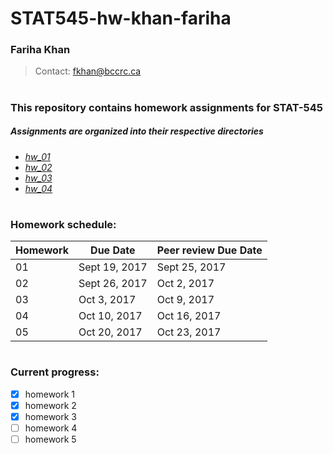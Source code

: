 # STAT545-hw-khan-fariha

### Fariha Khan
> Contact:  fkhan@bccrc.ca 

#
### This repository contains homework assignments for STAT-545

 
##### Assignments are organized into their respective directories


- [*hw_01*](https://github.com/farihakhan/STAT545-hw-khan-fariha/tree/master/hw_01)
- [*hw_02*](https://github.com/farihakhan/STAT545-hw-khan-fariha/tree/master/hw_02)
- [*hw_03*](https://github.com/farihakhan/STAT545-hw-khan-fariha/tree/master/hw_03)
- [*hw_04*](https://github.com/farihakhan/STAT545-hw-khan-fariha/tree/master/hw_04)


 
# 
### Homework schedule:

| **Homework** | **Due Date** | **Peer review Due Date** |
|--------------|--------------|--------------------------|
| 01           |Sept 19, 2017 | Sept 25, 2017            |      
| 02           |Sept 26, 2017 | Oct 2, 2017              | 
| 03           |Oct 3, 2017   | Oct 9, 2017              | 
| 04           |Oct 10, 2017  | Oct 16, 2017             | 
| 05           |Oct 20, 2017  | Oct 23, 2017             | 

#
### Current progress:

 
- [x] homework 1
- [x] homework 2
- [x] homework 3
- [ ] homework 4
- [ ] homework 5
